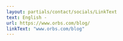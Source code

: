 ```yaml
---
layout: partials/contact/socials/LinkText
text: English -
url: https://www.orbs.com/blog/
linkText: "www.orbs.com/blog"
---
```

